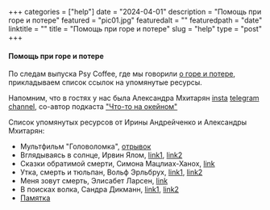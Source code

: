 
+++
categories = ["help"]
date = "2024-04-01"
description = "Помощь при горе и потере"
featured = "pic01.jpg"
featuredalt = ""
featuredpath = "date"
linktitle = ""
title = "Помощь при горе и потере"
slug = "help"
type = "post"
+++

#### Помощь при горе и потере

По следам выпуска Psy Coffee, где мы говорили [о горе и потере](https://www.youtube.com/watch?v=DPWAc8se8XA&t=767s), прикладываем список ссылок на упомянутые ресурсы.

Напомним, что в гостях у нас была Александра Мхитарян [insta](https://www.instagram.com/im.ok.you.are.ok/) [telegram channel](https://t.me/iamokyouok), со-автор подкаста ["Что-то на окейном"](https://podcasts.apple.com/ru/podcast/%D1%87%D1%82%D0%BE-%D1%82%D0%BE-%D0%BD%D0%B0-%D0%BE%D0%BA%D0%B5%D0%B9%D0%BD%D0%BE%D0%BC/id1718119225)

Список упомянутых ресурсов от Ирины Андрейченко и Александры Мхитарян:
- Мультфильм "Головоломка", [отрывок](https://youtu.be/2YaTfmwBJas?si=bxRKkRf3mNqhrHqr)
- Вглядываясь в солнце, Ирвин Ялом, [link1](https://www.labirint.ru/books/508475/), [link2](https://www.amazon.de/-/en/Irvin-D-Yalom/dp/0470401818)
- Сказки обратимой смерти, Симона Мацлиах-Ханох, [link](https://www.labirint.ru/books/463167/)
- Утка, смерть и тюльпан, Вольф Эрльбрух, [link1](https://www.labirint.ru/books/748869/), [link2](https://www.amazon.com/Duck-Death-Tulip-Wolf-Elrbruch/dp/1877467170)
- Меня зовут смерть, Элисабет Ларсен, [link](https://polyandria.ru/catalog/novinki/menya-zovut-smert/)
- В поисках волка, Сандра Дикманн, [link1](https://www.mann-ivanov-ferber.ru/books/v-poiskah-volka/), [link2](https://www.amazon.com/Waiting-Wolf-Sandra-Dieckmann/dp/1444946587)
- [Памятка](https://t.me/deathdoula/42)
